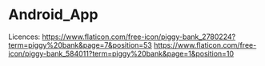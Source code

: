 ﻿# Android_App
Licences: https://www.flaticon.com/free-icon/piggy-bank_2780224?term=piggy%20bank&page=7&position=53
https://www.flaticon.com/free-icon/piggy-bank_584011?term=piggy%20bank&page=1&position=10
